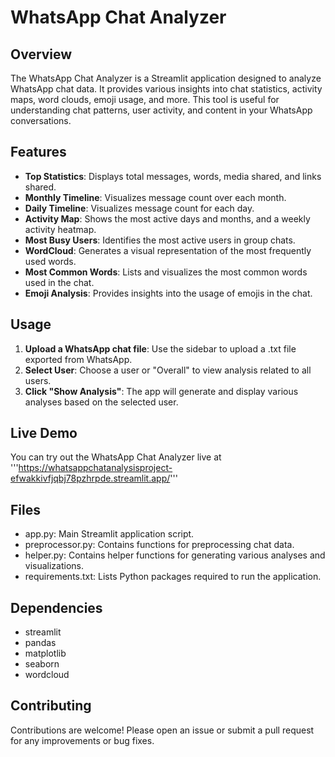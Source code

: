 # WhatsApp Chat Analyzer
## Overview
The WhatsApp Chat Analyzer is a Streamlit application designed to analyze WhatsApp chat data. It provides various insights into chat statistics, activity maps, word clouds, emoji usage, and more. This tool is useful for understanding chat patterns, user activity, and content in your WhatsApp conversations.
## Features
* **Top Statistics**: Displays total messages, words, media shared, and links shared.
* **Monthly Timeline**: Visualizes message count over each month.
* **Daily Timeline**: Visualizes message count for each day.
* **Activity Map**: Shows the most active days and months, and a weekly activity heatmap.
* **Most Busy Users**: Identifies the most active users in group chats.
* **WordCloud**: Generates a visual representation of the most frequently used words.
* **Most Common Words**: Lists and visualizes the most common words used in the chat.
* **Emoji Analysis**: Provides insights into the usage of emojis in the chat.
## Usage
1. **Upload a WhatsApp chat file**: Use the sidebar to upload a .txt file exported from WhatsApp.
2. **Select User**: Choose a user or "Overall" to view analysis related to all users.
3. **Click "Show Analysis"**: The app will generate and display various analyses based on the selected user.
## Live Demo
You can try out the WhatsApp Chat Analyzer live at '''https://whatsappchatanalysisproject-efwakkivfjqbj78pzhrpde.streamlit.app/'''
## Files
* app.py: Main Streamlit application script.
* preprocessor.py: Contains functions for preprocessing chat data.
* helper.py: Contains helper functions for generating various analyses and visualizations.
* requirements.txt: Lists Python packages required to run the application.
## Dependencies
* streamlit
* pandas
* matplotlib
* seaborn
* wordcloud
## Contributing
Contributions are welcome! Please open an issue or submit a pull request for any improvements or bug fixes.
